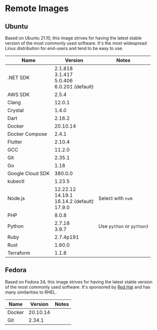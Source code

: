 # Remote Images

## Ubuntu

Based on Ubuntu 21.10, this image strives for having the latest stable version of the most commonly used software. It's the most widespread Linux distribution for end-users and tend to be easy to use.

<!-- BEGIN GENERATED SECTION: ubuntu -->

| Name | Version | Notes |
| ---- | ------- | ----- |
| .NET SDK | 2.1.818<br>3.1.417<br>5.0.406<br>6.0.201 (default) |
| AWS SDK | 2.5.4 |
| Clang | 12.0.1 |
| Crystal | 1.4.0 |
| Dart | 2.16.2 |
| Docker | 20.10.14 |
| Docker Compose | 2.4.1 |
| Flutter | 2.10.4 |
| GCC | 11.2.0 |
| Git | 2.35.1 |
| Go | 1.18 |
| Google Cloud SDK | 380.0.0 |
| kubectl | 1.23.5 |
| Node.js | 12.22.12<br>14.19.1<br>16.14.2 (default)<br>17.9.0 | Select with `nvm` |
| PHP | 8.0.8 |
| Python | 2.7.18<br>3.9.7 | Use `python` or `python3` |
| Ruby | 2.7.4p191 |
| Rust | 1.60.0 |
| Terraform | 1.1.8 |

<!-- END GENERATED SECTION: ubuntu -->

## Fedora

Based on Fedora 34, this image strives for having the latest stable version of the most commonly used software. It's sponsored by [Red Hat](https://www.redhat.com/) and has many similarities to RHEL.

<!-- BEGIN GENERATED SECTION: fedora -->

| Name | Version | Notes |
| ---- | ------- | ----- |
| Docker | 20.10.14 |
| Git | 2.34.1 |

<!-- END GENERATED SECTION: fedora -->
